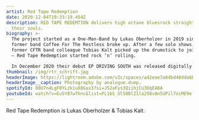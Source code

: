 ```yaml
---
artist: Red Tape Redemption
date: 2020-12-04T19:33:19.454Z
description: RED TAPE REDEMTION delivers high octane bluesrock straight out from
  their souls.
biography: >-
  The project started as a One-Man-Band by Lukas Oberholzer in 2019 since his
  former band Coffee For The Restless broke up. After a few solo shows, his
  former CFTR band colleague Tobias Kalt picked up the drumstick to join forces
  – Red Tape Redemption started rock ‘n’ rolling. 

  In December 2020 their debut EP DRIVING SOUTH was released digitally through THE YELLING LIGHT.
thumbnail: /img/rtr_schrift.jpg
headerImage: https://lightroom.adobe.com/v2c/spaces/a42eae7a04bd48dda6b8193b4c695220/assets/6af20ad8afcdaaaebc39a458298daba3/revisions/d382aaa2429a4149bec73424877b56ea/renditions/eee64487b97cded0793c08a77a873d88
headerImage__caption: Photography by analogue.dump.
spotifyId: 08U7n4LgF0YLzkiuX8Gsx3?si=J52aFys3QiihjCu3OqEA8A
youtubeId: watch?v=Eu5Y87wThnc&list=PL1bS_Ul58BlZ1la258v8n5UPil7oiME9e
---
```

Red Tape Redemption is Lukas Oberholzer & Tobias Kalt.